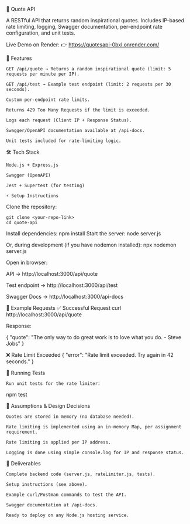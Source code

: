 📖 Quote API

A RESTful API that returns random inspirational quotes.
Includes IP-based rate limiting, logging, Swagger documentation, per-endpoint rate configuration, and unit tests.

 Live Demo on Render:
👉 https://quotesapi-0bxl.onrender.com/

🚀 Features

    GET /api/quote → Returns a random inspirational quote (limit: 5 requests per minute per IP).

    GET /api/test → Example test endpoint (limit: 2 requests per 30 seconds).

    Custom per-endpoint rate limits.

    Returns 429 Too Many Requests if the limit is exceeded.

    Logs each request (Client IP + Response Status).

    Swagger/OpenAPI documentation available at /api-docs.

    Unit tests included for rate-limiting logic.

🛠 Tech Stack

    Node.js + Express.js

    Swagger (OpenAPI)

    Jest + Supertest (for testing)

    ⚡ Setup Instructions

Clone the repository:

    git clone <your-repo-link>
    cd quote-api


Install dependencies:   npm install
Start the server:   node server.js

Or, during development (if you have nodemon installed): npx nodemon server.js

Open in browser:

API → http://localhost:3000/api/quote

Test endpoint → http://localhost:3000/api/test

Swagger Docs → http://localhost:3000/api-docs

🧪 Example Requests
✅ Successful Request
curl http://localhost:3000/api/quote


Response:

{
  "quote": "The only way to do great work is to love what you do. - Steve Jobs"
}

❌ Rate Limit Exceeded
{
  "error": "Rate limit exceeded. Try again in 42 seconds."
}

🧪 Running Tests

    Run unit tests for the rate limiter:

npm test

📌 Assumptions & Design Decisions

    Quotes are stored in memory (no database needed).

    Rate limiting is implemented using an in-memory Map, per assignment requirement.

    Rate limiting is applied per IP address.

    Logging is done using simple console.log for IP and response status.

📖 Deliverables

    Complete backend code (server.js, rateLimiter.js, tests).

    Setup instructions (see above).

    Example curl/Postman commands to test the API.

    Swagger documentation at /api-docs.

    Ready to deploy on any Node.js hosting service.